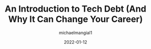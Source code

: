 ---
author: michaelmangial1
date: 2022-01-12
draft: true
publisher: thepracticaldev
tags:
  - technical-debt
  - career
  - meta
target_url: https://dev.to/michaelmangial1/an-introduction-to-tech-debt-and-why-it-can-change-your-career-381m
title: An Introduction to Tech Debt (And Why It Can Change Your Career)
---